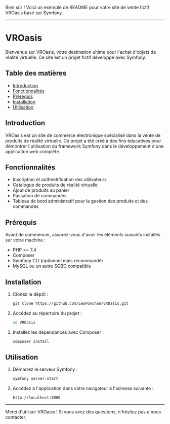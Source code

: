 Bien sûr ! Voici un exemple de README pour votre site de vente fictif VROasis basé sur Symfony.

---

# VROasis

Bienvenue sur VROasis, votre destination ultime pour l'achat d'objets de réalité virtuelle. Ce site est un projet fictif développé avec Symfony.

## Table des matières

- [Introduction](#introduction)
- [Fonctionnalités](#fonctionnalités)
- [Prérequis](#prérequis)
- [Installation](#installation)
- [Utilisation](#utilisation)

## Introduction

VROasis est un site de commerce électronique spécialisé dans la vente de produits de réalité virtuelle. Ce projet a été créé à des fins éducatives pour démontrer l'utilisation du framework Symfony dans le développement d'une application web complète.

## Fonctionnalités

- Inscription et authentification des utilisateurs
- Catalogue de produits de réalité virtuelle
- Ajout de produits au panier
- Passation de commandes
- Tableau de bord administratif pour la gestion des produits et des commandes

## Prérequis

Avant de commencer, assurez-vous d'avoir les éléments suivants installés sur votre machine :

- PHP >= 7.4
- Composer
- Symfony CLI (optionnel mais recommandé)
- MySQL ou un autre SGBD compatible

## Installation

1. Clonez le dépôt :

    ```bash
    git clone https://github.com/LeoPonchon/VROasis.git
    ```

2. Accédez au répertoire du projet :

    ```bash
    cd VROasis
    ```

3. Installez les dépendances avec Composer :

    ```bash
    composer install
    ```

## Utilisation

1. Démarrez le serveur Symfony :

    ```bash
    symfony server:start
    ```

2. Accédez à l'application dans votre navigateur à l'adresse suivante :

    ```
    http://localhost:8000
    ```
---

Merci d'utiliser VROasis ! Si vous avez des questions, n'hésitez pas à nous contacter.

